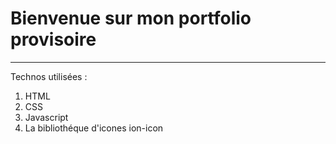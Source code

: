 # Bienvenue sur mon portfolio provisoire
------
Technos utilisées :
1. HTML
2. CSS
3. Javascript
4. La bibliothéque d'icones ion-icon
